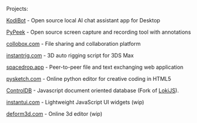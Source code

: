 Projects:

[KodiBot](https://kodibot.com) - Open source local AI chat assistant app for Desktop

[PyPeek](https://github.com/firatkiral/pypeek) - Open source screen capture and recording tool with annotations

[collobox.com](https://collobox.com) - File sharing and collaboration platform

[instantrig.com](https://instantrig.com) - 3D auto rigging script for 3DS Max

[spacedrop.app](https://spacedrop.app) - Peer-to-peer file and text exchanging web application

[pysketch.com](https://pysketch.com) - Online python editor for creative coding in HTML5

[ControlDB](https://github.com/firatkiral/controldb) - Javascript document oriented database (Fork of [LokiJS](https://github.com/techfort/LokiJS)).

[instantui.com](https://instantui.com) - Lightweight JavaScript UI widgets (wip)

[deform3d.com](https://deform3d.com) - Online 3d editor (wip)


<!--
**firatkiral/firatkiral** is a ✨ _special_ ✨ repository because its `README.md` (this file) appears on your GitHub profile.

Here are some ideas to get you started:

- 🔭 I’m currently working on ...
- 🌱 I’m currently learning ...
- 👯 I’m looking to collaborate on ...
- 🤔 I’m looking for help with ...
- 💬 Ask me about ...
- 📫 How to reach me: ...
- 😄 Pronouns: ...
- ⚡ Fun fact: ...
-->
